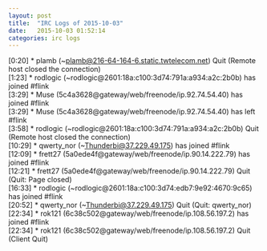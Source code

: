 ```yaml
---
layout: post
title:  "IRC Logs of 2015-10-03"
date:   2015-10-03 01:52:14
categories: irc logs
---
```

<span class="irc-date">[0:20]</span> <span class="irc-navy">* plamb (~plamb@216-64-164-6.static.twtelecom.net) Quit (Remote host closed the connection)</span><br />
<span class="irc-date">[1:23]</span> <span class="irc-green">* rodlogic (~rodlogic@2601:18a:c100:3d74:791a:a934:a2c:2b0b) has joined #flink</span><br />
<span class="irc-date">[3:29]</span> <span class="irc-green">* Muse (5c4a3628@gateway/web/freenode/ip.92.74.54.40) has joined #flink</span><br />
<span class="irc-date">[3:29]</span> <span class="irc-green">* Muse (5c4a3628@gateway/web/freenode/ip.92.74.54.40) has left #flink</span><br />
<span class="irc-date">[3:58]</span> <span class="irc-navy">* rodlogic (~rodlogic@2601:18a:c100:3d74:791a:a934:a2c:2b0b) Quit (Remote host closed the connection)</span><br />
<span class="irc-date">[10:29]</span> <span class="irc-green">* qwerty_nor (~Thunderbi@37.229.49.175) has joined #flink</span><br />
<span class="irc-date">[12:09]</span> <span class="irc-green">* frett27 (5a0ede4f@gateway/web/freenode/ip.90.14.222.79) has joined #flink</span><br />
<span class="irc-date">[12:21]</span> <span class="irc-navy">* frett27 (5a0ede4f@gateway/web/freenode/ip.90.14.222.79) Quit (Quit: Page closed)</span><br />
<span class="irc-date">[16:33]</span> <span class="irc-green">* rodlogic (~rodlogic@2601:18a:c100:3d74:edb7:9e92:4670:9c65) has joined #flink</span><br />
<span class="irc-date">[20:52]</span> <span class="irc-navy">* qwerty_nor (~Thunderbi@37.229.49.175) Quit (Quit: qwerty_nor)</span><br />
<span class="irc-date">[22:34]</span> <span class="irc-green">* rok121 (6c38c502@gateway/web/freenode/ip.108.56.197.2) has joined #flink</span><br />
<span class="irc-date">[22:34]</span> <span class="irc-navy">* rok121 (6c38c502@gateway/web/freenode/ip.108.56.197.2) Quit (Client Quit)</span><br />
